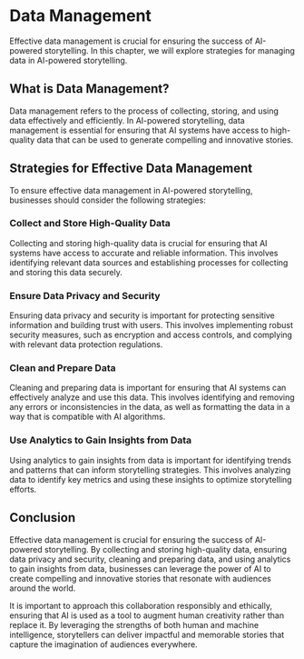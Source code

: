 Data Management
=======================================================

Effective data management is crucial for ensuring the success of AI-powered storytelling. In this chapter, we will explore strategies for managing data in AI-powered storytelling.

What is Data Management?
------------------------

Data management refers to the process of collecting, storing, and using data effectively and efficiently. In AI-powered storytelling, data management is essential for ensuring that AI systems have access to high-quality data that can be used to generate compelling and innovative stories.

Strategies for Effective Data Management
----------------------------------------

To ensure effective data management in AI-powered storytelling, businesses should consider the following strategies:

### Collect and Store High-Quality Data

Collecting and storing high-quality data is crucial for ensuring that AI systems have access to accurate and reliable information. This involves identifying relevant data sources and establishing processes for collecting and storing this data securely.

### Ensure Data Privacy and Security

Ensuring data privacy and security is important for protecting sensitive information and building trust with users. This involves implementing robust security measures, such as encryption and access controls, and complying with relevant data protection regulations.

### Clean and Prepare Data

Cleaning and preparing data is important for ensuring that AI systems can effectively analyze and use this data. This involves identifying and removing any errors or inconsistencies in the data, as well as formatting the data in a way that is compatible with AI algorithms.

### Use Analytics to Gain Insights from Data

Using analytics to gain insights from data is important for identifying trends and patterns that can inform storytelling strategies. This involves analyzing data to identify key metrics and using these insights to optimize storytelling efforts.

Conclusion
----------

Effective data management is crucial for ensuring the success of AI-powered storytelling. By collecting and storing high-quality data, ensuring data privacy and security, cleaning and preparing data, and using analytics to gain insights from data, businesses can leverage the power of AI to create compelling and innovative stories that resonate with audiences around the world.

It is important to approach this collaboration responsibly and ethically, ensuring that AI is used as a tool to augment human creativity rather than replace it. By leveraging the strengths of both human and machine intelligence, storytellers can deliver impactful and memorable stories that capture the imagination of audiences everywhere.
